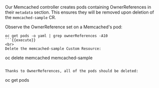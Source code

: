Our Memcached controller creates pods containing OwnerReferences in their `metadata` section. This ensures they will be removed upon deletion of the `memcached-sample` CR.

Observe the OwnerReference set on a Memcached's pod:

```
oc get pods -o yaml | grep ownerReferences -A10
```{{execute}}
<br>
Delete the memcached-sample Custom Resource:

```
oc delete memcached memcached-sample
```{{execute}}

Thanks to OwnerReferences, all of the pods should be deleted:

```
oc get pods
```{{execute}}